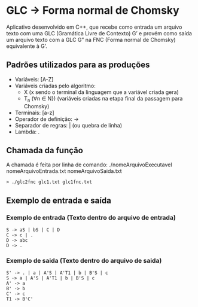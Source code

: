 # GLC -> Forma normal de Chomsky
Aplicativo desenvolvido em C++, que recebe como entrada um arquivo texto com uma GLC (Gramática Livre de Contexto) G’ e provém como saída um arquivo texto com a GLC G” na FNC (Forma normal de Chomsky) equivalente à G’.

## Padrões utilizados para as produções
- Variáveis: [A-Z]
- Variáveis criadas pelo algoritmo: 
  - X (x sendo o terminal da linguagem que a variável criada gera)
  - T<sub>n</sub> (∀n ∈ N}) (variáveis criadas na etapa final da passagem para Chomsky)
- Terminais: [a-z]
- Operador de definição: ->
- Separador de regras: | (ou quebra de linha)
- Lambda: .

## Chamada da função
A chamada é feita por linha de comando:
./nomeArquivoExecutavel nomeArquivoEntrada.txt nomeArquivoSaida.txt

```> ./glc2fnc glc1.txt glc1fnc.txt```

## Exemplo de entrada e saída
### Exemplo de entrada (Texto dentro do arquivo de entrada)
```
S -> aS | bS | C | D
C -> c | .
D -> abc
D -> .
```
### Exemplo de saida (Texto dentro do arquivo de saida)
```
S' -> . | a | A'S | A'T1 | b | B'S | c
S -> a | A'S | A'T1 | b | B'S | c
A' -> a
B' -> b
C' -> c
T1 -> B'C'
```

